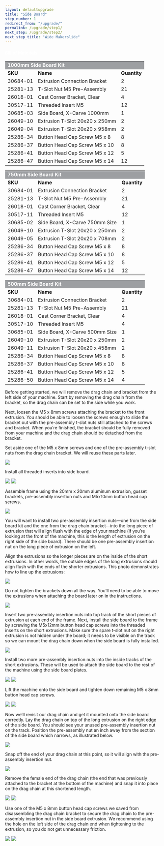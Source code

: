 ```yaml
---
layout: defaultupgrade
title: "Side Board"
step_number: 1
redirect_from: "/upgrade/"
permalink: /upgrade/step1/
next_step: /upgrade/step2/
next_step_title: "Wide Makerslide"
---
```


<div class="bom">
<div class="panel-group" id="side-board-accordion" role="tablist" aria-multiselectable="true">
<div class="panel panel-default">
<a data-toggle="collapse" data-parent="#side-board-accordion" href="#side-board" aria-expanded="false" aria-controls="side-board" style="color:#fff;background:#9D9FA2" class="panel-heading" role="tab" id="side-board-header">
<h4 class="panel-title">
<strong>Bill of Materials</strong>
</h4>
<div class="expand-icons">
<i class="fa fa-plus"></i>
<i class="fa fa-minus"></i>
</div>
</a>
<div id="side-board" class="panel-collapse collapse" role="tabpanel" aria-labelledby="side-board-header">
<div class="panel-body">

<table>
  <tr>
    <td style="color:#fff;background: #9D9FA2" colspan="3">
      <b>1000mm Side Board Kit</b>
    </td>
  </tr>
  <tr>
    <td>
      <b>SKU</b>
    </td>
    <td>
      <b>Name</b>
    </td>
    <td>
      <b>Quantity</b>
    </td>
  </tr>
  <tr>
    <td>
      30684-01
    </td>
    <td>
      Extrusion Connection Bracket
    </td>
    <td>
      2
    </td>
  </tr>
  <tr>
    <td>
      25281-13
    </td>
    <td>
      T-Slot Nut M5 Pre-Assembly
    </td>
    <td>
      21
    </td>
  </tr>
  <tr>
    <td>
      26018-01
    </td>
    <td>
      Cast Corner Bracket, Clear
    </td>
    <td>
      4
    </td>
  </tr>
  <tr>
    <td>
      30517-11
    </td>
    <td>
      Threaded Insert M5
    </td>
    <td>
      12
    </td>
  </tr>
  <tr>
    <td>
      30685-03
    </td>
    <td>
      Side Board, X-Carve 1000mm
    </td>
    <td>
      1
    </td>
  </tr>
  <tr>
    <td>
      26049-10
    </td>
    <td>
      Extrusion T-Slot 20x20 x 250mm
    </td>
    <td>
      2
    </td>
  </tr>
  <tr>
    <td>
      26049-04
    </td>
    <td>
      Extrusion T-Slot 20x20 x 958mm
    </td>
    <td>
      2
    </td>
  </tr>
  <tr>
    <td>
      25286-34
    </td>
    <td>
      Button Head Cap Screw M5 x 8
    </td>
    <td>
      8
    </td>
  </tr>
  <tr>
    <td>
      25286-37
    </td>
    <td>
      Button Head Cap Screw M5 x 10
    </td>
    <td>
      8
    </td>
  </tr>
  <tr>
    <td>
      25286-41
    </td>
    <td>
      Button Head Cap Screw M5 x 12
    </td>
    <td>
      5
    </td>
  </tr>
  <tr>
    <td>
      25286-47
    </td>
    <td>
      Button Head Cap Screw M5 x 14
    </td>
    <td>
      12
    </td>
  </tr>
</table>
<table>
  <tr>
    <td style="color:#fff;background: #9D9FA2" colspan="3">
      <b>750mm Side Board Kit</b>
    </td>
  </tr>
  <tr>
    <td>
      <b>SKU</b>
    </td>
    <td>
      <b>Name</b>
    </td>
    <td>
      <b>Quantity</b>
    </td>
  </tr>
  <tr>
    <td>
      30684-01
    </td>
    <td>
      Extrusion Connection Bracket
    </td>
    <td>
      2
    </td>
  </tr>
  <tr>
    <td>
      25281-13
    </td>
    <td>
      T-Slot Nut M5 Pre-Assembly
    </td>
    <td>
      21
    </td>
  </tr>
  <tr>
    <td>
      26018-01
    </td>
    <td>
      Cast Corner Bracket, Clear
    </td>
    <td>
      4
    </td>
  </tr>
  <tr>
    <td>
      30517-11
    </td>
    <td>
      Threaded Insert M5
    </td>
    <td>
      12
    </td>
  </tr>
  <tr>
    <td>
      30685-02
    </td>
    <td>
      Side Board, X-Carve 750mm Size
    </td>
    <td>
      1
    </td>
  </tr>
  <tr>
    <td>
      26049-10
    </td>
    <td>
      Extrusion T-Slot 20x20 x 250mm
    </td>
    <td>
      2
    </td>
  </tr>
  <tr>
    <td>
      26049-05
    </td>
    <td>
      Extrusion T-Slot 20x20 x 708mm
    </td>
    <td>
      2
    </td>
  </tr>
  <tr>
    <td>
      25286-34
    </td>
    <td>
      Button Head Cap Screw M5 x 8
    </td>
    <td>
      8
    </td>
  </tr>
  <tr>
    <td>
      25286-37
    </td>
    <td>
      Button Head Cap Screw M5 x 10
    </td>
    <td>
      8
    </td>
  </tr>
  <tr>
    <td>
      25286-41
    </td>
    <td>
      Button Head Cap Screw M5 x 12
    </td>
    <td>
      5
    </td>
  </tr>
  <tr>
    <td>
      25286-47
    </td>
    <td>
      Button Head Cap Screw M5 x 14
    </td>
    <td>
      12
    </td>
  </tr>
</table>
<table>
  <tr>
    <td style="color:#fff;background: #9D9FA2" colspan="3">
      <b>500mm Side Board Kit</b>
    </td>
  </tr>
  <tr>
    <td>
      <b>SKU</b>
    </td>
    <td>
      <b>Name</b>
    </td>
    <td>
      <b>Quantity</b>
    </td>
  </tr>
  <tr>
    <td>
      30684-01
    </td>
    <td>
      Extrusion Connection Bracket
    </td>
    <td>
      2
    </td>
  </tr>
  <tr>
    <td>
      25281-13
    </td>
    <td>
      T-Slot Nut M5 Pre-Assembly
    </td>
    <td>
      21
    </td>
  </tr>
  <tr>
    <td>
      26018-01
    </td>
    <td>
      Cast Corner Bracket, Clear
    </td>
    <td>
      4
    </td>
  </tr>
  <tr>
    <td>
      30517-10
    </td>
    <td>
      Threaded Insert M5
    </td>
    <td>
      4
    </td>
  </tr>
  <tr>
    <td>
      30685-01
    </td>
    <td>
      Side Board, X-Carve 500mm Size
    </td>
    <td>
      1
    </td>
  </tr>
  <tr>
    <td>
      26049-10
    </td>
    <td>
      Extrusion T-Slot 20x20 x 250mm
    </td>
    <td>
      2
    </td>
  </tr>
  <tr>
    <td>
      26049-11
    </td>
    <td>
      Extrusion T-Slot 20x20 x 458mm
    </td>
    <td>
      2
    </td>
  </tr>
  <tr>
    <td>
      25286-34
    </td>
    <td>
      Button Head Cap Screw M5 x 8
    </td>
    <td>
      8
    </td>
  </tr>
  <tr>
    <td>
      25286-37
    </td>
    <td>
      Button Head Cap Screw M5 x 10
    </td>
    <td>
      8
    </td>
  </tr>
  <tr>
    <td>
      25286-41
    </td>
    <td>
      Button Head Cap Screw M5 x 12
    </td>
    <td>
      5
    </td>
  </tr>
  <tr>
    <td>
      25286-50
    </td>
    <td>
      Button Head Cap Screw M5 x 14
    </td>
    <td>
      4
    </td>
  </tr>
</table>
</div>
</div>
</div>
</div>
</div>


Before getting started, we will remove the drag chain and bracket from the left side of your machine. Start by removing the drag chain from the bracket, so the drag chain can be set to the side while you work.

Next, loosen the M5 x 8mm screws attaching the bracket to the front extrusion. You should be able to loosen the screws enough to slide the bracket out with the pre-assembly t-slot nuts still attached to the screws and bracket. When you’re finished, the bracket should be fully removed from your machine and the drag chain should be detached from the bracket.

Set aside one of the M5 x 8mm screws and one of the pre-assembly t-slot nuts from the drag chain bracket. We will reuse these parts later. 

<img src="../photo/jpfs_DSC3452.jpg">

Install all threaded inserts into side board. 

<img src="../photo/jpfs_DSC2932.jpg">
<img src="../photo/P4220538jpg01.jpg">

Assemble frame using the 20mm x 20mm aluminum extrusion, gusset brackets, pre-assembly insertion nuts and M5x10mm button head cap screws. 

<img src="../photo/P4220540jpg03.jpg">

You will want to install two pre-assembly insertion nuts—one from the side board kit and the one from the drag chain bracket—into the long piece of extrusion that will align flush with the edge of your machine (if you’re looking at the front of the machine, this is the length of extrusion on the right side of the side board). There should be one pre-assembly insertion nut on the long piece of extrusion on the left. 

Align the extrusions so the longer pieces are on the inside of the short extrusions. In other words, the outside edges of the long extrusions should align flush with the ends of the shorter extrusions. This photo demonstrates how to line up the extrusions:

<img src="../photo/P4220545jpg08.jpg">

Do not tighten the brackets down all the way. You’ll need to be able to move the extrusions when attaching the board later on in the instructions. 

<img src="../photo/P4220548jpg11.jpg">

Insert two pre-assembly insertion nuts into top track of the short pieces of extrusion at each end of the frame. Next, install the side board to the frame by screwing the M5x12mm button head cap screws into the threaded inserts on the short extrusions. Make sure the spare t-slot nut on the right extrusion is not hidden under the board; it needs to be visible on the track so we can mount the drag chain down when the side board is fully installed.

<img src="../photo/jpfs_DSC2935.jpg">

Install two more pre-assembly insertion nuts into the inside tracks of the short extrusions. These will be used to attach the side board to the rest of the machine using the side board plates.

<img src="../photo/P4220549jpg12.jpg">
<img src="../photo/P4220559jpg22.jpg">


Lift the machine onto the side board and tighten down remaining M5 x 8mm button head cap screws.

<img src="../photo/P4220560jpg23.jpg">
<img src="../photo/P4220563jpg26.jpg">

Now we’ll revisit our drag chain and get it mounted onto the side board correctly. 
Lay the drag chain on top of the long extrusion on the right edge of the side board. You should see your unused pre-assembly insertion nut on the track. Position the pre-assembly nut an inch away from the section of the side board which narrows, as illustrated below. 

<img src="../photo/jpfs_DSC3454.jpg">

Snap off the end of your drag chain at this point, so it will align with the pre-assembly insertion nut. 

<img src="../photo/jpfs_DSC3449.jpg">

Remove the female end of the drag chain (the end that was previously attached to the bracket at the bottom of the machine) and snap it into place on the drag chain at this shortened length. 

<img src="../photo/jpfs_DSC3451.jpg">
<img src="../photo/jpfs_DSC3448.jpg">

Use one of the M5 x 8mm button head cap screws we saved from disassembling the drag chain bracket to secure the drag chain to the pre-assembly insertion nut in the side board extrusion. We recommend using the hole on the left side of the drag chain end when tightening to the extrusion, so you do not get unnecessary friction. 

<img src="../photo/jpfs_DSC3447.jpg">
<img src="../photo/jpfs_DSC3446.jpg">